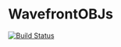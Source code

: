 # WavefrontOBJs

[![Build Status](https://travis-ci.org/ericjang/WavefrontOBJs.jl.svg?branch=master)](https://travis-ci.org/ericjang/WavefrontOBJs.jl)
